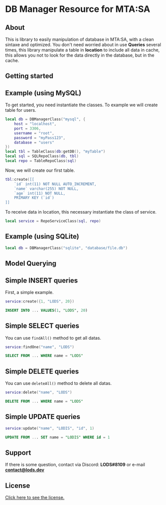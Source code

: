 # DB Manager Resource for MTA:SA

## About

This is library to easily manipulation of database in MTA:SA, with a clean sintaxe and optimized. You don't need worried about in use **Queries** several times, this library manipulate a table in **location** to include all data in cache, this allows you not to look for the data directly in the database, but in the cache.

## Getting started
## Example (using MySQL)

To get started, you need instantiate the classes. To example we will create table for users.

```lua
local db = DBManagerClass("mysql", {
    host = "localhost",
    port = 3306,
    username = "root",
    password = "myPass123",
    database = "users"
})
local tbl = TableClass(db:getDB(), "myTable")
local sql = SQLRepoClass(db, tbl)
local repo = TableRepoClass(sql)
```

Now, we will create our first table.

```lua
tbl:create([[
    `id` int(11) NOT NULL AUTO_INCREMENT,
    `name` varchar(255) NOT NULL,
    `age` int(11) NOT NULL,
    PRIMARY KEY (`id`)
]]
```

To receive data in location, this necessary instantiate the class of service.

```lua
local service = RepoServiceClass(sql, repo)
```

## Example (using SQLite)

```lua
local db = DBManagerClass("sqlite", "database/file.db")
```

## Model Querying

## Simple INSERT queries
First, a simple example.

```lua
service:create({1, "LODS", 20})
```

```sql
INSERT INTO ... VALUES(1, "LODS", 20)
```

## Simple SELECT queries
You can use `findAll()` method to get all datas.

```lua
service:findOne("name", "LODS")
```
```sql
SELECT FROM ... WHERE name = "LODS"
```

## Simple DELETE queries
You can use `deleteAll()` method to delete all datas.

```lua
service:delete("name", "LODS")
```
```sql
DELETE FROM ... WHERE name = "LODS"
```

## Simple UPDATE queries
```lua
service:update("name", "LODIS", "id", 1)
```
```sql
UPDATE FROM ... SET name = "LODIS" WHERE id = 1
```


## Support

If there is some question, contact via Discord: **LODS#8109** or e-mail **contact@lods.dev**

## License

[Click here to see the license.](https://github.com/lodsdev/database-management/blob/main/MIT-LICENSE.txt)

